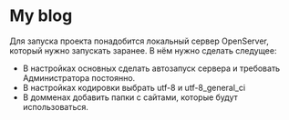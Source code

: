 # My blog

Для запуска  проекта понадобится локальный сервер OpenServer, который нужно запускать заранее. В нём нужно сделать следущее:
+ В настройках основных сделать автозапуск сервера и требовать Администратора постоянно.
+ В настройках кодировки выбрать utf-8 и utf-8_general_ci
+ В домменах добавить папки с сайтами, которые будут использоваться.

